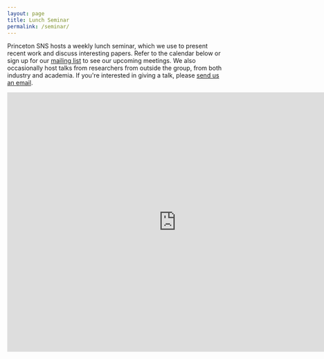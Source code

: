 ```yaml
---
layout: page
title: Lunch Seminar
permalink: /seminar/
---
```

Princeton SNS hosts a weekly lunch seminar, which we use to present recent work and discuss interesting papers.
Refer to the calendar below or sign up for our <a href="https://lists.cs.princeton.edu/mailman/listinfo/systems-lunch">mailing list</a> to see our upcoming meetings. We also occasionally host talks from researchers from outside the group,
from both industry and academia. If you're interested in giving a talk, please
<a href="mailto:jhelt+sns-seminar@cs.princeton.edu">send us an email</a>. 

<iframe src="https://calendar.google.com/calendar/embed?height=600&amp;wkst=1&amp;bgcolor=%23ffffff&amp;ctz=America%2FNew_York&amp;src=bWtyMzNjNWU0dW80YzdsdmN1dDRmMTY5cG9AZ3JvdXAuY2FsZW5kYXIuZ29vZ2xlLmNvbQ&amp;color=%23F09300&amp;title=Calendar" style="border-width:0" width="780" height="600" frameborder="0" scrolling="no"></iframe>
